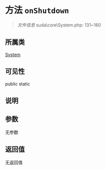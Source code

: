 # 方法 `onShutdown`

> *文件信息* suda\core\System.php: 131~160

## 所属类 

[System](../System.md)

## 可见性

 public static

## 说明



## 参数


无参数


## 返回值

无返回值
